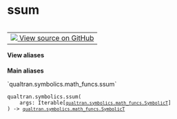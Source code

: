 # ssum


<table class="tfo-notebook-buttons tfo-api nocontent" align="left">
<td>
  <a target="_blank" href="https://github.com/quantumlib/Qualtran/blob/main/qualtran/symbolics/math_funcs.py#L223-L227">
    <img src="https://www.tensorflow.org/images/GitHub-Mark-32px.png" />
    View source on GitHub
  </a>
</td>
</table>






<section class="expandable">
  <h4 class="showalways">View aliases</h4>
  <p>
<b>Main aliases</b>
<p>`qualtran.symbolics.math_funcs.ssum`</p>
</p>
</section>

<pre class="devsite-click-to-copy prettyprint lang-py tfo-signature-link">
<code>qualtran.symbolics.ssum(
    args: Iterable[<a href="../../qualtran/symbolics/math_funcs.html#SymbolicT"><code>qualtran.symbolics.math_funcs.SymbolicT</code></a>]
) -> <a href="../../qualtran/symbolics/math_funcs.html#SymbolicT"><code>qualtran.symbolics.math_funcs.SymbolicT</code></a>
</code></pre>



<!-- Placeholder for "Used in" -->
